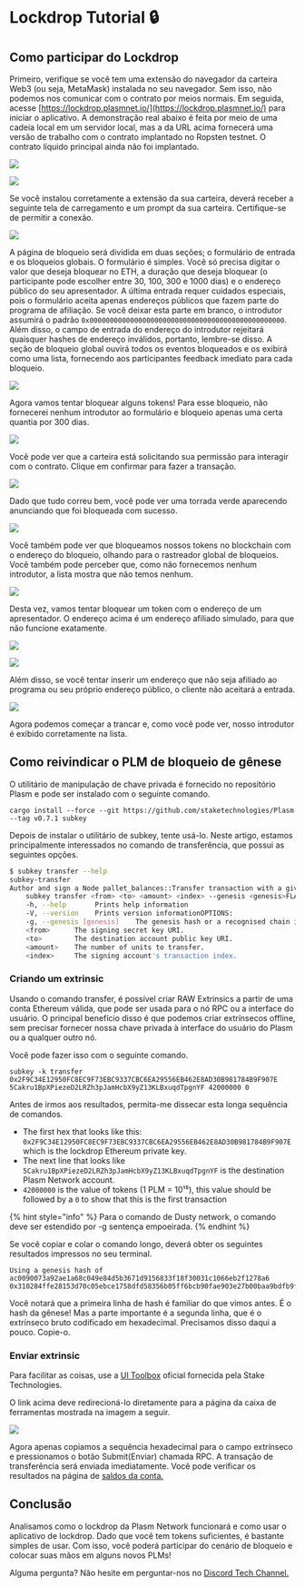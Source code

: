# Lockdrop Tutorial 🔒

## **Como participar do Lockdrop**

Primeiro, verifique se você tem uma extensão do navegador da carteira Web3 \(ou seja, MetaMask\) instalada no seu navegador. Sem isso, não podemos nos comunicar com o contrato por meios normais. Em seguida, acesse [https://lockdrop.plasmnet.io/](https://lockdrop.plasmnet.io/) para iniciar o aplicativo. A demonstração real abaixo é feita por meio de uma cadeia local em um servidor local, mas a da URL acima fornecerá uma versão de trabalho com o contrato implantado no Ropsten testnet. O contrato líquido principal ainda não foi implantado.

![](../.gitbook/assets/sukurnshotto-2020-05-31-190014png.png)

![](../.gitbook/assets/sukurnshotto-2020-05-31-190058png.png)

Se você instalou corretamente a extensão da sua carteira, deverá receber a seguinte tela de carregamento e um prompt da sua carteira. Certifique-se de permitir a conexão.  


![](../.gitbook/assets/sukurnshotto-2020-05-31-190155png.png)

A página de bloqueio será dividida em duas seções; o formulário de entrada e os bloqueios globais. O formulário é simples. Você só precisa digitar o valor que deseja bloquear no ETH, a duração que deseja bloquear \(o participante pode escolher entre 30, 100, 300 e 1000 dias\) e o endereço público do seu apresentador. A última entrada requer cuidados especiais, pois o formulário aceita apenas endereços públicos que fazem parte do programa de afiliação. Se você deixar esta parte em branco, o introdutor assumirá o padrão `0x000000000000000000000000000000000000000000000000`. Além disso, o campo de entrada do endereço do introdutor rejeitará quaisquer hashes de endereço inválidos, portanto, lembre-se disso. A seção de bloqueio global ouvirá todos os eventos bloqueados e os exibirá como uma lista, fornecendo aos participantes feedback imediato para cada bloqueio.  


![](../.gitbook/assets/sukurnshotto-2020-05-31-190257png.png)

Agora vamos tentar bloquear alguns tokens! Para esse bloqueio, não fornecerei nenhum introdutor ao formulário e bloqueio apenas uma certa quantia por 300 dias.  


![](../.gitbook/assets/sukurnshotto-2020-05-31-190332png.png)

Você pode ver que a carteira está solicitando sua permissão para interagir com o contrato. Clique em confirmar para fazer a transação.  


![](../.gitbook/assets/sukurnshotto-2020-05-31-190404png.png)

Dado que tudo correu bem, você pode ver uma torrada verde aparecendo anunciando que foi bloqueada com sucesso.

![](../.gitbook/assets/sukurnshotto-2020-05-31-190439png.png)

Você também pode ver que bloqueamos nossos tokens no blockchain com o endereço do bloqueio, olhando para o rastreador global de bloqueios. Você também pode perceber que, como não fornecemos nenhum introdutor, a lista mostra que não temos nenhum.

![](../.gitbook/assets/sukurnshotto-2020-05-31-190942png.png)

Desta vez, vamos tentar bloquear um token com o endereço de um apresentador. O endereço acima é um endereço afiliado simulado, para que não funcione exatamente.  


![](../.gitbook/assets/sukurnshotto-2020-05-31-191025png.png)

![](../.gitbook/assets/sukurnshotto-2020-05-31-191057png%20%281%29.png)

Além disso, se você tentar inserir um endereço que não seja afiliado ao programa ou seu próprio endereço público, o cliente não aceitará a entrada.

![](../.gitbook/assets/sukurnshotto-2020-05-31-191136png.png)

Agora podemos começar a trancar e, como você pode ver, nosso introdutor é exibido corretamente na lista.

## **Como reivindicar o PLM de bloqueio de gênese**

O utilitário de manipulação de chave privada é fornecido no repositório Plasm e pode ser instalado com o seguinte comando.

```text
cargo install --force --git https://github.com/staketechnologies/Plasm --tag v0.7.1 subkey
```

Depois de instalar o utilitário de subkey, tente usá-lo. Neste artigo, estamos principalmente interessados no comando de transferência, que possui as seguintes opções.

```bash
$ subkey transfer --help
subkey-transfer 
Author and sign a Node pallet_balances::Transfer transaction with a given (secret) keyUSAGE:
    subkey transfer <from> <to> <amount> <index> --genesis <genesis>FLAGS:
    -h, --help       Prints help information
    -V, --version    Prints version informationOPTIONS:
    -g, --genesis [genesis]    The genesis hash or a recognised chain identifier (plasm, dusty).ARGS:
    <from>      The signing secret key URI.
    <to>        The destination account public key URI.
    <amount>    The number of units to transfer.
    <index>     The signing account's transaction index.
```

### **Criando um extrinsic**

Usando o comando transfer, é possível criar RAW Extrinsics a partir de uma conta Ethereum válida, que pode ser usada para o nó RPC ou a interface do usuário. O principal benefício disso é que podemos criar extrínsecos offline, sem precisar fornecer nossa chave privada à interface do usuário do Plasm ou a qualquer outro nó.

Você pode fazer isso com o seguinte comando.

```text
subkey -k transfer 0x2F9C34E12950FC8EC9F73EBC9337CBC6EA29556EB462E8AD30B981784B9F907E 5Cakru1BpXPiezeD2LRZh3pJamHcbX9yZ13KLBxuqdTpgnYF 42000000 0
```

Antes de irmos aos resultados, permita-me dissecar esta longa sequência de comandos.

* The first hex that looks like this: `0x2F9C34E12950FC8EC9F73EBC9337CBC6EA29556EB462E8AD30B981784B9F907E` which is the lockdrop Ethereum private key.
* The next line that looks like `5Cakru1BpXPiezeD2LRZh3pJamHcbX9yZ13KLBxuqdTpgnYF` is the destination Plasm Network account.
* `42000000` is the value of tokens \(1 PLM = 10¹⁵\), this value should be followed by a `0` to show that this is the first transaction

{% hint style="info" %}
Para o comando de Dusty network, o comando deve ser estendido por -g sentença empoeirada.
{% endhint %}

Se você copiar e colar o comando longo, deverá obter os seguintes resultados impressos no seu terminal.

```text
Using a genesis hash of ac0090073a92ae1a68c049e84d5b3671d9156833f18f30031c1066eb2f1278a6
0x310284ffe28153d70c05ebce1758dfd58356b05ff6bcb90fae903e27b00baa9bdfb9fd2f0210c5ecce7198b3adf13dece166a277890c189c05e5e061240cfacd8b9e2e9b497be46283d20ae801c784e1ec962a64644508b5e492c4bdb1932f202bbdbb63db010000000300ff16eb796bee0c857db3d646ee7070252707aec0c7d82b2eda856632f6a2306a58a10f
```

Você notará que a primeira linha de hash é familiar do que vimos antes. É o hash da gênese! Mas a parte importante é a segunda linha, que é o extrínseco bruto codificado em hexadecimal. Precisamos disso daqui a pouco. Copie-o.

### **Enviar extrinsic**

Para facilitar as coisas, use a [UI Toolbox](https://apps.plasmnet.io/#/toolbox) oficial fornecida pela Stake Technologies.

O link acima deve redirecioná-lo diretamente para a página da caixa de ferramentas mostrada na imagem a seguir.

![](../.gitbook/assets/sukurnshotto-2020-05-31-191447png.png)

Agora apenas copiamos a sequência hexadecimal para o campo extrínseco e pressionamos o botão Submit\(Enviar\) chamada RPC. A transação de transferência será enviada imediatamente. Você pode verificar os resultados na página de [saldos da conta.](https://apps.plasmnet.io/#/accounts)

## **Conclusão**

Analisamos como o lockdrop da Plasm Network funcionará e como usar o aplicativo de lockdrop. Dado que você tem tokens suficientes, é bastante simples de usar. Com isso, você poderá participar do cenário de bloqueio e colocar suas mãos em alguns novos PLMs!

Alguma pergunta? Não hesite em perguntar-nos no [Discord Tech Channel.](https://discord.gg/Z3nC9U4)

